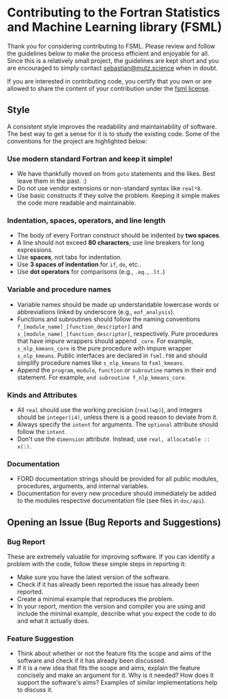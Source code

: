 # Contributing to the Fortran Statistics and Machine Learning library (FSML)

Thank you for considering contributing to FSML. Please review and follow the guidelines below to make the process
efficient and enjoyable for all. Since this is a relatively small project, the guidelines are kept short and you
are encouraged to simply contact [sebastian@mutz.science](mailto:sebastian@mutz.science) when in doubt.

If you are interested in contributing code, you certify that you own or are allowed to share the content of your
contribution under the [fsml license](https://github.com/sebastian-mutz/fsml/blob/HEAD/LICENCE).

## Style

A consistent style improves the readability and maintainability of software. The best way to get a sense for it
is to study the existing code. Some of the conventions for the project are highlighted below:

### Use modern standard Fortran and keep it simple!

* We have thankfully moved on from `goto` statements and the likes. Best leave them in the past. :)
* Do not use vendor extensions or non-standard syntax like `real*8`.
* Use basic constructs if they solve the problem. Keeping it simple makes the code more readable and maintainable.

### Indentation, spaces, operators, and line length

* The body of every Fortran construct should be indented by **two spaces**.
* A line should not exceed **80 characters**; use line breakers for long expressions.
* Use **spaces**, not tabs for indentation.
* Use **3 spaces of indentation** for `if`, `do`, etc..
* Use **dot operators** for comparisons (e.g., `.eq.`, `.lt.`)

### Variable and procedure names

* Variable names should be made up understandable lowercase words or abbreviations linked by underscore
  (e.g., `eof_analysis`).
* Functions and subroutines should follow the naming conventions `f_[module_name]_[function_descriptor]`
  and `s_[module_name]_[function_descriptor]`, respectively. Pure procedures that have impure wrappers
  should append `_core`. For example, `s_nlp_kmeans_core` is the pure procedure with impure wrapper `s_nlp_kmeans`.
  Public interfaces are declared in `fsml.f90` and should simplify procedure names like `s_nlp_kmeans` to `fsml_kmeans`.
* Append the `program`, `module`, `function` or `subroutine` names in their end statement.
  For example, `end subroutine f_nlp_kmeans_core`.
  
### Kinds and Attributes

* All `real` should use the working precision (`real(wp)`), and integers should be `integer(i4)`, unless
  there is a good reason to deviate from it.
* Always specify the `intent` for arguments. The `optional` attribute should follow the `intent`.
* Don't use the `dimension` attribute. Instead, use  `real, allocatable :: x(:)`.

### Documentation

* FORD documentation strings should be provided for all public modules, procedures, arguments, and internal variables.
* Documentation for every new procedure should immediately be added to the modules respective documentation file
  (see files in `doc/api`).


## Opening an Issue (Bug Reports and Suggestions)

### Bug Report

These are extremely valuable for improving software. If you can identify a problem
with the code, follow these simple steps in reporting it:

* Make sure you have the latest version of the software.
* Check if it has already been reported.the issue has already been reported.
* Create a minimal example that reproduces the problem.
* In your report, mention the version and compiler you are using and include the minimal example,
  describe what you expect the code to do and what it actually does.
  
### Feature Suggestion

* Think about whether or not the feature fits the scope and aims of the software and check if it has already been discussed.
* If it is a new idea that fits the scope and aims, explain the feature concisely and make an argument for it.
  Why is it needed? How does it support the software's aims? Examples of similar implementations help to discuss it.

